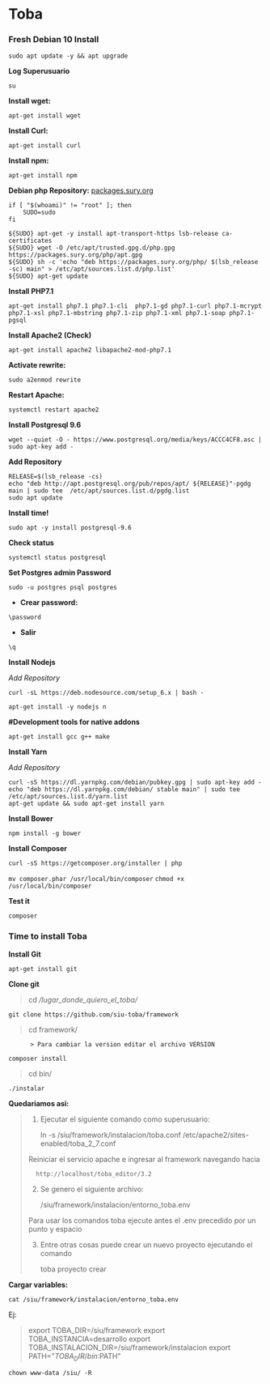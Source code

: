 # Toba
### Fresh Debian 10 Install

`sudo apt update -y && apt upgrade`

**Log Superusuario**

`su`

**Install wget:**

`apt-get install wget`

**Install Curl:**

`apt-get install curl`

**Install npm:**

`apt-get install npm`

**Debian php Repository:**
[packages.sury.org](https://packages.sury.org/php/README.txt)

```
if [ "$(whoami)" != "root" ]; then
    SUDO=sudo
fi

${SUDO} apt-get -y install apt-transport-https lsb-release ca-certificates
${SUDO} wget -O /etc/apt/trusted.gpg.d/php.gpg https://packages.sury.org/php/apt.gpg
${SUDO} sh -c 'echo "deb https://packages.sury.org/php/ $(lsb_release -sc) main" > /etc/apt/sources.list.d/php.list'
${SUDO} apt-get update
```

**Install PHP7.1**

`apt-get install php7.1 php7.1-cli  php7.1-gd php7.1-curl php7.1-mcrypt php7.1-xsl php7.1-mbstring php7.1-zip php7.1-xml php7.1-soap php7.1-pgsql`

**Install Apache2 (Check)**

`apt-get install apache2 libapache2-mod-php7.1`

**Activate rewrite:**

`sudo a2enmod rewrite`

**Restart Apache:**

`systemctl restart apache2`

**Install Postgresql 9.6**

`wget --quiet -O - https://www.postgresql.org/media/keys/ACCC4CF8.asc | sudo apt-key add -`

**Add Repository**

```
RELEASE=$(lsb_release -cs)
echo "deb http://apt.postgresql.org/pub/repos/apt/ ${RELEASE}"-pgdg main | sudo tee  /etc/apt/sources.list.d/pgdg.list
sudo apt update
```

**Install time!**

`sudo apt -y install postgresql-9.6`

**Check status**

`systemctl status postgresql`

**Set Postgres admin Password**

`sudo -u postgres psql postgres`

- **Crear password:**

`\password `

- **Salir**

`\q`

**Install Nodejs**

_Add Repository_

`curl -sL https://deb.nodesource.com/setup_6.x | bash -`

`apt-get install -y nodejs n`


**#Development tools for native addons**

`apt-get install gcc g++ make`

**Install Yarn**

_Add Repository_

```
curl -sS https://dl.yarnpkg.com/debian/pubkey.gpg | sudo apt-key add -
echo "deb https://dl.yarnpkg.com/debian/ stable main" | sudo tee /etc/apt/sources.list.d/yarn.list
apt-get update && sudo apt-get install yarn
```

**Install Bower**

`npm install -g bower`

**Install Composer**

`curl -sS https://getcomposer.org/installer | php`


`mv composer.phar /usr/local/bin/composer`
`chmod +x /usr/local/bin/composer`

**Test it**

`composer 
`
### Time to install Toba

**Install Git**

`apt-get install git`

**Clone git**

> cd _/lugar_donde_quiero_el_toba/_

`git clone https://github.com/siu-toba/framework`

> cd framework/

          > Para cambiar la version editar el archivo VERSION

`composer install`

> cd bin/

`./instalar`

**Quedariamos asi:**

> 1) Ejecutar el siguiente comando como superusuario: 
>  
>       ln -s /siu/framework/instalacion/toba.conf /etc/apache2/sites-enabled/toba_2_7.conf
>  
>  Reiniciar el servicio apache e ingresar al framework navegando hacia 
>  
>       http://localhost/toba_editor/3.2
>  
>  
>  2) Se genero el siguiente archivo:
>  
>     /siu/framework/instalacion/entorno_toba.env
>  
>  Para usar los comandos toba ejecute antes el .env precedido por un punto y espacio
>  
>  3) Entre otras cosas puede crear un nuevo proyecto ejecutando el comando
>  
>     toba proyecto crear
> 

**Cargar variables:**

`cat /siu/framework/instalacion/entorno_toba.env`

Ej:
> export TOBA_DIR=/siu/framework
> export TOBA_INSTANCIA=desarrollo
> export TOBA_INSTALACION_DIR=/siu/framework/instalacion
> export PATH="$TOBA_DIR/bin:$PATH"

`chown www-data /siu/ -R`
